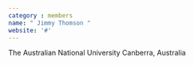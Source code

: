 ```yaml
---
category : members
name: " Jimmy Thomson " 
website: '#'
---
```

The Australian National University
Canberra, Australia

